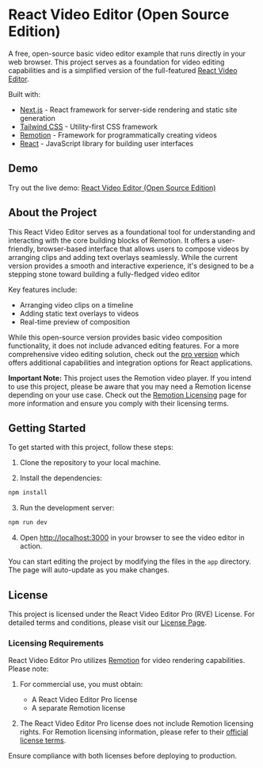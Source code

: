 # React Video Editor (Open Source Edition)

A free, open-source basic video editor example that runs directly in your web browser. This project serves as a foundation for video editing capabilities and is a simplified version of the full-featured [React Video Editor](https://www.reactvideoeditor.com/).

Built with:
- [Next.js](https://nextjs.org/) - React framework for server-side rendering and static site generation
- [Tailwind CSS](https://tailwindcss.com/) - Utility-first CSS framework
- [Remotion](https://www.remotion.dev/) - Framework for programmatically creating videos
- [React](https://reactjs.org/) - JavaScript library for building user interfaces

## Demo

Try out the live demo: [React Video Editor (Open Source Edition)](https://www.reactvideoeditor.com/open-source)

## About the Project

This React Video Editor serves as a foundational tool for understanding and interacting with the core building blocks of Remotion. It offers a user-friendly, browser-based interface that allows users to compose videos by arranging clips and adding text overlays seamlessly. While the current version provides a smooth and interactive experience, it's designed to be a stepping stone toward building a fully-fledged video editor

Key features include:

- Arranging video clips on a timeline
- Adding static text overlays to videos
- Real-time preview of composition

While this open-source version provides basic video composition functionality, it does not include advanced editing features. For a more comprehensive video editing solution, check out the [pro version](https://www.reactvideoeditor.com/) which offers additional capabilities and integration options for React applications.

**Important Note:** This project uses the Remotion video player. If you intend to use this project, please be aware that you may need a Remotion license depending on your use case. Check out the [Remotion Licensing](https://www.remotion.dev/docs/licensing) page for more information and ensure you comply with their licensing terms.

## Getting Started

To get started with this project, follow these steps:

1. Clone the repository to your local machine.

2. Install the dependencies:

```bash
npm install
```

3. Run the development server:

```bash
npm run dev
```

4. Open [http://localhost:3000](http://localhost:3000) in your browser to see the video editor in action.

You can start editing the project by modifying the files in the `app` directory. The page will auto-update as you make changes.


## License

This project is licensed under the React Video Editor Pro (RVE) License. For detailed terms and conditions, please visit our [License Page](https://www.reactvideoeditor.com/important/license).

### Licensing Requirements

React Video Editor Pro utilizes [Remotion](https://www.remotion.dev/) for video rendering capabilities. Please note:

1. For commercial use, you must obtain:
   - A React Video Editor Pro license
   - A separate Remotion license

2. The React Video Editor Pro license does not include Remotion licensing rights. For Remotion licensing information, please refer to their [official license terms](https://github.com/remotion-dev/remotion/blob/main/LICENSE.md).

Ensure compliance with both licenses before deploying to production.
